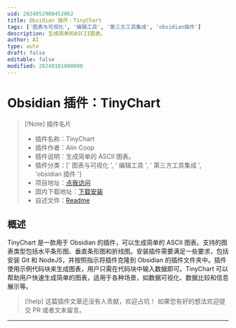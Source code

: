 ```yaml
---
uid: 2024052908452062
title: Obsidian 插件：TinyChart
tags: ['图表与可视化', '编辑工具', '第三方工具集成', 'obsidian插件']
description: 生成简单的ASCII图表。
author: AI
type: auto
draft: false
editable: false
modified: 20240101000000
---
```


# Obsidian 插件：TinyChart

> [!Note] 插件名片
> - 插件名称：TinyChart
> - 插件作者：Alin Coop
> - 插件说明：生成简单的 ASCII 图表。
> - 插件分类：[' 图表与可视化 ', ' 编辑工具 ', ' 第三方工具集成 ', 'obsidian 插件 ']
> - 项目地址：[点我访问](https://github.com/alincoop/obsidian-tinychart)
> - 国内下载地址：[下载安装](https://pkmer.cn/products/plugin/pluginMarket/?tinychart)
> - 自述文件：[Readme](https://ghproxy.net/https://raw.githubusercontent.com/alincoop/obsidian-tinychart/main/README.md)

## 概述

TinyChart 是一款用于 Obsidian 的插件，可以生成简单的 ASCII 图表。支持的图表类型包括水平条形图、垂直条形图和折线图。安装插件需要满足一些要求，包括安装 Git 和 NodeJS，并按照指示将插件克隆到 Obsidian 的插件文件夹中。插件使用示例代码块来生成图表，用户只需在代码块中输入数据即可。TinyChart 可以帮助用户快速生成简单的图表，适用于各种场景，如数据可视化、数据比较和信息展示等。

> [!help]
> 这篇插件文章还没有人贡献，欢迎占坑！
> 如果您有好的想法欢迎提交 PR 或者文末留言。

---



